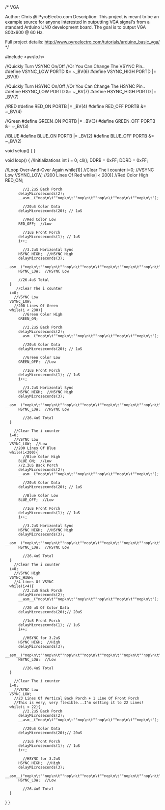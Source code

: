 /*
  VGA
  
  Author: Chris @ PyroElectro.com
  Description:
  This project is meant to be an example source for anyone
  interested in outputting VGA signal's from a standard
  Arduino UNO development board. The goal is to output VGA
  800x600 @ 60 Hz.
  
  Full project details:
  http://www.pyroelectro.com/tutorials/arduino_basic_vga/
*/

#include <avr/io.h>

//Quickly Turn VSYNC On/Off
//Or You Can Change The VSYNC Pin..
#define VSYNC_LOW    PORTD &= ~_BV(6)
#define VSYNC_HIGH   PORTD |= _BV(6)

//Quickly Turn HSYNC On/Off
//Or You Can Change The HSYNC Pin..
#define HSYNC_LOW    PORTD &= ~_BV(7)
#define HSYNC_HIGH   PORTD |= _BV(7)

//RED
#define RED_ON       PORTB |= _BV(4)
#define RED_OFF      PORTB &= ~_BV(4)

//Green
#define GREEN_ON     PORTB |= _BV(3)
#define GREEN_OFF    PORTB &= ~_BV(3)

//BLUE
#define BLUE_ON      PORTB |= _BV(2)
#define BLUE_OFF     PORTB &= ~_BV(2)

void setup() {
}

void loop() {
//Initializations
int i = 0;
cli();
DDRB = 0xFF;
DDRD = 0xFF;
  
//Loop Over-And-Over Again
  while(1){
        //Clear The i counter
      i=0;
        //VSYNC Low
      VSYNC_LOW;
        //200 Lines Of Red
      while(i < 200){
            //Red Color High
          RED_ON;
          
            //2.2uS Back Porch
          delayMicroseconds(2);  
          __asm__("nop\n\t""nop\n\t""nop\n\t""nop\n\t""nop\n\t""nop\n\t");
          
            //20uS Color Data
          delayMicroseconds(20); // 1uS        
          
            //Red Color Low
          RED_OFF;  //Low
          
            //1uS Front Porch
          delayMicroseconds(1); // 1uS 
          i++;
          
            //3.2uS Horizontal Sync
          HSYNC_HIGH;  //HSYNC High
          delayMicroseconds(3);
          __asm__("nop\n\t""nop\n\t""nop\n\t""nop\n\t""nop\n\t""nop\n\t""nop\n\t""nop\n\t");
          HSYNC_LOW;  //HSYNC Low
          
          //26.4uS Total
      }
         //Clear The i counter
      i=0;
        //VSYNC Low 
      VSYNC_LOW;
        //200 Lines Of Green
      while(i < 200){
            //Green Color High
          GREEN_ON;      
            
            //2.2uS Back Porch
          delayMicroseconds(2);
          __asm__("nop\n\t""nop\n\t""nop\n\t""nop\n\t""nop\n\t""nop\n\t");
          
            //20uS Color Data
          delayMicroseconds(20); // 1uS        
          
            //Green Color Low
          GREEN_OFF;  //Low
          
            //1uS Front Porch
          delayMicroseconds(1); // 1uS 
          i++;
          
            //3.2uS Horizontal Sync
          HSYNC_HIGH;  //HSYNC High
          delayMicroseconds(3);
          __asm__("nop\n\t""nop\n\t""nop\n\t""nop\n\t""nop\n\t""nop\n\t""nop\n\t""nop\n\t");
          HSYNC_LOW;  //HSYNC Low
          
            //26.4uS Total
      }    
  
        //Clear The i counter
      i=0;
        //VSYNC Low 
      VSYNC_LOW;  //Low
        //200 Lines Of Blue
      while(i<200){
            //Blue Color High
          BLUE_ON;  //Low      
          //2.2uS Back Porch
          delayMicroseconds(2);
          __asm__("nop\n\t""nop\n\t""nop\n\t""nop\n\t""nop\n\t""nop\n\t");
          
            //20uS Color Data
          delayMicroseconds(20); // 1uS        
          
            //Blue Color Low
          BLUE_OFF;  //Low
          
            //1uS Front Porch
          delayMicroseconds(1); // 1uS 
          i++;
          
            //3.2uS Horizontal Sync
          HSYNC_HIGH;  //HSYNC High
          delayMicroseconds(3);
          __asm__("nop\n\t""nop\n\t""nop\n\t""nop\n\t""nop\n\t""nop\n\t""nop\n\t""nop\n\t");
          HSYNC_LOW;  //HSYNC Low
          
            //26.4uS Total
      }    
        //Clear The i counter
      i=0;
        //VSYNC High
      VSYNC_HIGH;
        //4 Lines Of VSYNC   
      while(i<4){         
            //2.2uS Back Porch    
          delayMicroseconds(2);
          __asm__("nop\n\t""nop\n\t""nop\n\t""nop\n\t""nop\n\t""nop\n\t");
          
            //20 uS Of Color Data
          delayMicroseconds(20);// 20uS
          
            //1uS Front Porch
          delayMicroseconds(1); // 1uS
          i++;
          
            //HSYNC for 3.2uS
          HSYNC_HIGH;  //High
          delayMicroseconds(3);
          __asm__("nop\n\t""nop\n\t""nop\n\t""nop\n\t""nop\n\t""nop\n\t""nop\n\t""nop\n\t");
          HSYNC_LOW;  //Low  
          
            //26.4uS Total
      }
      
        //Clear The i counter
      i=0;
        //VSYNC Low
      VSYNC_LOW;
        //23 Lines Of Vertical Back Porch + 1 Line Of Front Porch
        //This is very, very flexible...I'm setting it to 22 Lines!
      while(i < 22){
            //2.2uS Back Porch
          delayMicroseconds(2);
          __asm__("nop\n\t""nop\n\t""nop\n\t""nop\n\t""nop\n\t""nop\n\t");
    
            //20uS Color Data
          delayMicroseconds(20);// 20uS
            
            //1uS Front Porch
          delayMicroseconds(1); // 1uS
          i++;
          
            //HSYNC for 3.2uS
          HSYNC_HIGH;  //High
          delayMicroseconds(3);
          __asm__("nop\n\t""nop\n\t""nop\n\t""nop\n\t""nop\n\t""nop\n\t""nop\n\t""nop\n\t");
          HSYNC_LOW;  //Low  
          
            //26.4uS Total
      }    
  }
}
